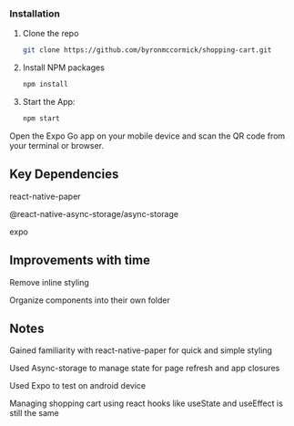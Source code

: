 ### Installation

1. Clone the repo
   ```sh
   git clone https://github.com/byronmccormick/shopping-cart.git
   ```
2. Install NPM packages
   ```sh
   npm install
   ```

3. Start the App:
   ```sh
   npm start
   ```
Open the Expo Go app on your mobile device and scan the QR code from your terminal or browser.

## Key Dependencies
<p>react-native-paper</p>
<p>@react-native-async-storage/async-storage</p>
<p>expo</p>

## Improvements with time

<p>Remove inline styling</p>
<p>Organize components into their own folder</p>

## Notes
<p>Gained familiarity with react-native-paper for quick and simple styling</p>
<p>Used Async-storage to manage state for page refresh and app closures</p>
<p>Used Expo to test on android device</p>
<p>Managing shopping cart using react hooks like useState and useEffect is still the same</p>
